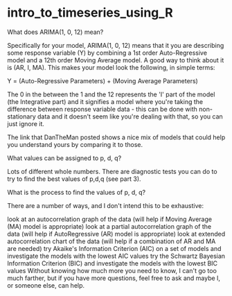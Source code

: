 # intro_to_timeseries_using_R

What does ARIMA(1, 0, 12) mean?

Specifically for your model, ARIMA(1, 0, 12) means that it you are describing some response variable (Y) by combining a 1st order Auto-Regressive model and a 12th order Moving Average model. A good way to think about it is (AR, I, MA). This makes your model look the following, in simple terms:

Y = (Auto-Regressive Parameters) + (Moving Average Parameters)

The 0 in the between the 1 and the 12 represents the 'I' part of the model (the Integrative part) and it signifies a model where you're taking the difference between response variable data - this can be done with non-stationary data and it doesn't seem like you're dealing with that, so you can just ignore it.

The link that DanTheMan posted shows a nice mix of models that could help you understand yours by comparing it to those.

What values can be assigned to p, d, q?

Lots of different whole numbers. There are diagnostic tests you can do to try to find the best values of p,d,q (see part 3).

What is the process to find the values of p, d, q?

There are a number of ways, and I don't intend this to be exhaustive:

look at an autocorrelation graph of the data (will help if Moving Average (MA) model is appropriate)
look at a partial autocorrelation graph of the data (will help if AutoRegressive (AR) model is appropriate)
look at extended autocorrelation chart of the data (will help if a combination of AR and MA are needed)
try Akaike's Information Criterion (AIC) on a set of models and investigate the models with the lowest AIC values
try the Schwartz Bayesian Information Criterion (BIC) and investigate the models with the lowest BIC values
Without knowing how much more you need to know, I can't go too much farther, but if you have more questions, feel free to ask and maybe I, or someone else, can help.
